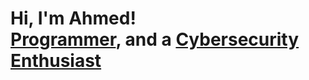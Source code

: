 <h1>Hi, I'm Ahmed! <br/><a href="https://github.com/RAhmedM">Programmer</a>, <t> and a </t><a href="https://www.linkedin.com/in/ahmed-mustafa-335131264/">Cybersecurity Enthusiast</a>
